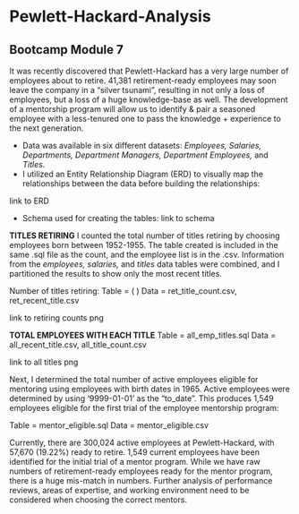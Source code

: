 # Pewlett-Hackard-Analysis
## Bootcamp Module 7
It was recently discovered that Pewlett-Hackard has a very large number of employees about to retire.  41,381 retirement-ready employees may soon leave the company in a “silver tsunami”, resulting in not only a loss of employees, but a loss of a huge knowledge-base as well.  The development of a mentorship program will allow us to identify & pair a seasoned employee with a less-tenured one to pass the knowledge + experience to the next generation.

- Data was available in six different datasets:  *Employees, Salaries, Departments, Department Managers, Department Employees,* and *Titles.*  
- I utilized an Entity Relationship Diagram (ERD) to visually map the relationships between the data before building the relationships:

link to ERD
- Schema used for creating the tables:  link to schema

**TITLES RETIRING**
I counted the total number of titles retiring by choosing employees born between 1952-1955. The table created is included in the same .sql file as the count, and the employee list is in the .csv.  Information from the *employees, salaries,* and *titles* data tables were combined, and I partitioned the results to show only the most recent titles.

Number of titles retiring:
Table = ( )
Data = ret_title_count.csv, ret_recent_title.csv

link to retiring counts png

**TOTAL EMPLOYEES WITH EACH TITLE**
Table = all_emp_titles.sql
Data = all_recent_title.csv, all_title_count.csv

link to all titles png

Next, I determined the total number of active employees eligible for mentoring using employees with birth dates in 1965.  Active employees were determined by using ‘9999-01-01’ as the “to_date”.  This produces 1,549 employees eligible for the first trial of the employee mentorship program:

Table = mentor_eligible.sql
Data = mentor_eligible.csv

Currently, there are 300,024 active employees at Pewlett-Hackard, with 57,670 (19.22%) ready to retire.  1,549 current employees have been identified for the initial trial of a mentor program.  While we have raw numbers of retirement-ready employees ready for the mentor program, there is a huge mis-match in numbers.  Further analysis of performance reviews, areas of expertise, and working environment need to be considered when choosing the correct mentors.


